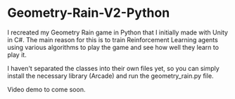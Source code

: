 # Geometry-Rain-V2-Python
I recreated my Geometry Rain game in Python that I initially made with Unity in C#.  The main reason for this is to train Reinforcement Learning agents using various algorithms to play the game and see how well they learn to play it.

I haven't separated the classes into their own files yet, so you can simply install the necessary library (Arcade) and run the geometry_rain.py file.

Video demo to come soon.
